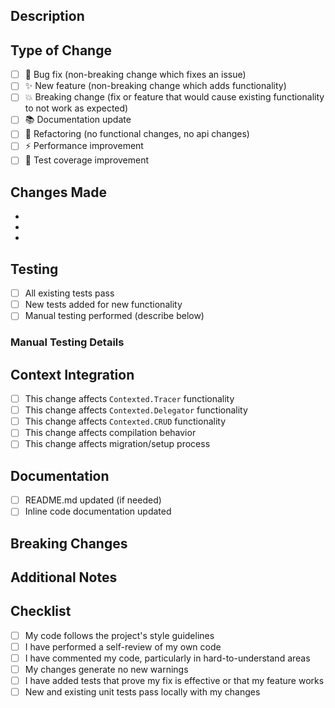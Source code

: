 ## Description

<!-- Provide a brief description of what this PR accomplishes -->

## Type of Change

<!-- Please delete options that are not relevant -->

- [ ] 🐛 Bug fix (non-breaking change which fixes an issue)
- [ ] ✨ New feature (non-breaking change which adds functionality)
- [ ] 💥 Breaking change (fix or feature that would cause existing functionality to not work as expected)
- [ ] 📚 Documentation update
- [ ] 🔧 Refactoring (no functional changes, no api changes)
- [ ] ⚡ Performance improvement
- [ ] 🧪 Test coverage improvement

## Changes Made

<!-- List the specific changes made in this PR -->

-
-
-

## Testing

<!-- Describe the tests that you ran to verify your changes -->

- [ ] All existing tests pass
- [ ] New tests added for new functionality
- [ ] Manual testing performed (describe below)

### Manual Testing Details

<!-- If you performed manual testing, describe what you tested -->

## Context Integration

<!-- If this affects context management, delegation, or CRUD operations, please describe -->

- [ ] This change affects `Contexted.Tracer` functionality
- [ ] This change affects `Contexted.Delegator` functionality
- [ ] This change affects `Contexted.CRUD` functionality
- [ ] This change affects compilation behavior
- [ ] This change affects migration/setup process

## Documentation

- [ ] README.md updated (if needed)
- [ ] Inline code documentation updated

## Breaking Changes

<!-- If this is a breaking change, describe what users need to do to migrate -->

## Additional Notes

<!-- Any additional information, concerns, or context -->

## Checklist

- [ ] My code follows the project's style guidelines
- [ ] I have performed a self-review of my own code
- [ ] I have commented my code, particularly in hard-to-understand areas
- [ ] My changes generate no new warnings
- [ ] I have added tests that prove my fix is effective or that my feature works
- [ ] New and existing unit tests pass locally with my changes
